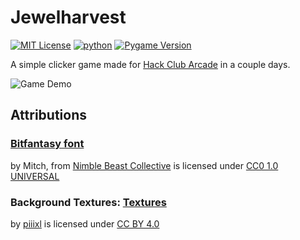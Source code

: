 # Jewelharvest
[![MIT License](https://img.shields.io/badge/License-MIT-green.svg)](https://choosealicense.com/licenses/mit/) [![python](https://img.shields.io/badge/Python-3.1-3776AB.svg?style=flat&logo=python&logoColor=white)](https://www.python.org) [![Pygame Version](https://img.shields.io/badge/Pygame-2.6.0-4caf50.svg)](https://www.pygame.org/news/2024/6/pygame-2-6-0)

A simple clicker game made for [Hack Club Arcade](https://hackclub.com/arcade) in a couple days.

![Game Demo](https://media4.giphy.com/media/v1.Y2lkPTc5MGI3NjExeXRhM3J6MWM3cTFycnRjZjVhZHRlZjFkNXlpanA3OGxxczV5amZ1diZlcD12MV9pbnRlcm5hbF9naWZfYnlfaWQmY3Q9Zw/vwU9HqRfAHaPhZcCsr/giphy.gif)

## Attributions

### [Bitfantasy font](https://nimblebeastscollective.itch.io/nb-pixel-font-bundle)
by Mitch, from [Nimble Beast Collective](https://nimblebeastscollective.itch.io/) is licensed under [CC0 1.0 UNIVERSAL](https://creativecommons.org/publicdomain/zero/1.0/deed.en)

### Background Textures: [Textures](https://piiixl.itch.io/textures)
by [piiixl](https://piiixl.itch.io/) is licensed under [CC BY 4.0](https://creativecommons.org/licenses/by/4.0/deed.en)


